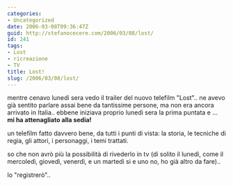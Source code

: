 ```yaml
---
categories:
- Uncategorized
date: 2006-03-08T09:36:47Z
guid: http://stefanocecere.com/2006/03/08/lost/
id: 241
tags:
- Lost
- ricreazione
- TV
title: Lost!
slug: /2006/03/08/lost/
---
```


mentre cenavo lunedì sera vedo il trailer del nuovo telefilm "Lost".. ne avevo già sentito parlare assai bene da tantissime persone, ma non era ancora arrivato in Italia.. ebbene iniziava proprio lunedì sera la prima puntata e … **mi ha attenagliato alla sedia!**

un telefilm fatto davvero bene, da tutti i punti di vista: la storia, le tecniche di regia, gli attori, i personaggi, i temi trattati.
  
so che non avrò più la possibilità di rivederlo in tv (di solito il lunedì, come il mercoledì, giovedì, venerdì, e un martedì si e uno no, ho già altro da fare)..
  
lo "registrerò"..